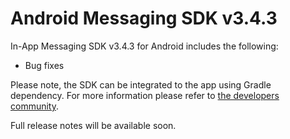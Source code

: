 # Android Messaging SDK v3.4.3

In-App Messaging SDK v3.4.3 for Android includes the following:
* Bug fixes

Please note, the SDK can be integrated to the app using Gradle dependency. For more information please refer to [the developers community](https://developers.liveperson.com/android-quickstart.html).

Full release notes will be available soon.
